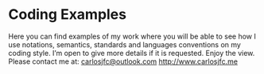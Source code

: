 Coding Examples
============

Here you can find examples of my work where you will be able to see how I use notations, semantics, standards and languages conventions on my coding style. I’m open to give more details if it is requested. Enjoy the view.
Please contact me at: carlosjfc@outlook.com
http://www.carlosjfc.me
